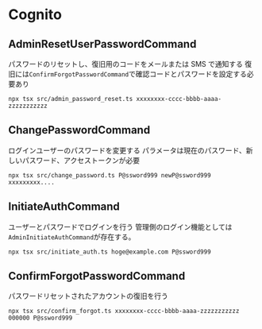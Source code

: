 # Cognito

## AdminResetUserPasswordCommand

パスワードのリセットし、復旧用のコードをメールまたは SMS で通知する
復旧には`ConfirmForgotPasswordCommand`で確認コードとパスワードを設定する必要あり

```
npx tsx src/admin_password_reset.ts xxxxxxxx-cccc-bbbb-aaaa-zzzzzzzzzzz
```

## ChangePasswordCommand

ログインユーザーのパスワードを変更する
パラメータは現在のパスワード、新しいパスワード、アクセストークンが必要

```
npx tsx src/change_password.ts P@ssword999 newP@ssword999 xxxxxxxxx....
```

## InitiateAuthCommand

ユーザーとパスワードでログインを行う
管理側のログイン機能としては`AdminInitiateAuthCommand`が存在する。

```
npx tsx src/initiate_auth.ts hoge@example.com P@ssword999
```

## ConfirmForgotPasswordCommand

パスワードリセットされたアカウントの復旧を行う

```
npx tsx src/confirm_forgot.ts xxxxxxxx-cccc-bbbb-aaaa-zzzzzzzzzzz 000000 P@ssword999
```
